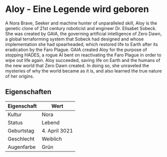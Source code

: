 # Aloy - Eine Legende wird geboren
A Nora Brave, Seeker and machine hunter of unparalleled skill, Aloy is the genetic clone of 21st century roboticist and engineer Dr. Elisabet Sobeck. She was created by GAIA, the governing artificial intelligence of Zero Dawn, a global terraforming system that Sobeck had designed and whose implementation she had spearheaded, which restored life to Earth after its eradication by the Faro Plague. GAIA created Aloy for the purpose of stopping HADES, a rogue AI bent on reactivating the Faro Plague in order to wipe out life again. Aloy succeeded, saving life on Earth and the humans of the new world that Zero Dawn created. In doing so, she unraveled the mysteries of why the world became as it is, and also learned the true nature of her origins.
## Eigenschaften
Eigenschaft | Wert
------------|------
Kultur | Nora
Status | Lebend
Geburtstag | 4. April 3021
Geschlecht | Weiblich
Augenfarbe | Grün
